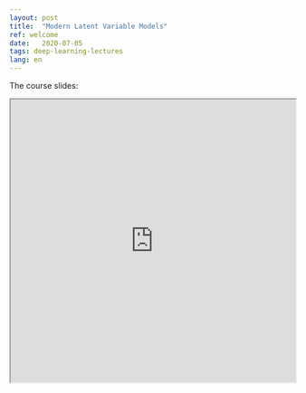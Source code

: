```yaml
---
layout: post
title:  "Modern Latent Variable Models"
ref: welcome
date:   2020-07-05
tags: deep-learning-lectures
lang: en
---
```



The course slides:

<iframe src="https://storage.googleapis.com/deepmind-media/UCLxDeepMind_2020/L11%20-%20UCLxDeepMind%20DL2020.pdf" width="100%" height="500em"></iframe>
